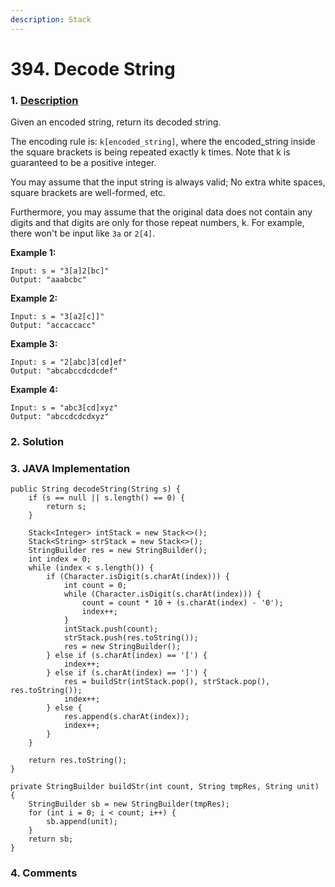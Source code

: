 ```yaml
---
description: Stack
---
```


# 394. Decode String

### 1. [Description](https://leetcode.com/problems/decode-string/)

Given an encoded string, return its decoded string.

The encoding rule is: `k[encoded_string]`, where the encoded\_string inside the square brackets is being repeated exactly k times. Note that k is guaranteed to be a positive integer.

You may assume that the input string is always valid; No extra white spaces, square brackets are well-formed, etc.

Furthermore, you may assume that the original data does not contain any digits and that digits are only for those repeat numbers, k. For example, there won't be input like `3a` or `2[4]`.

**Example 1:**

```text
Input: s = "3[a]2[bc]"
Output: "aaabcbc"
```

**Example 2:**

```text
Input: s = "3[a2[c]]"
Output: "accaccacc"
```

**Example 3:**

```text
Input: s = "2[abc]3[cd]ef"
Output: "abcabccdcdcdef"
```

**Example 4:**

```text
Input: s = "abc3[cd]xyz"
Output: "abccdcdcdxyz"
```

### 2. Solution

### 3. JAVA Implementation

```text
public String decodeString(String s) {
    if (s == null || s.length() == 0) {
        return s;
    }
    
    Stack<Integer> intStack = new Stack<>();
    Stack<String> strStack = new Stack<>();
    StringBuilder res = new StringBuilder();
    int index = 0;
    while (index < s.length()) {
        if (Character.isDigit(s.charAt(index))) {
            int count = 0;
            while (Character.isDigit(s.charAt(index))) {
                count = count * 10 + (s.charAt(index) - '0');
                index++;
            }
            intStack.push(count);
            strStack.push(res.toString());
            res = new StringBuilder();
        } else if (s.charAt(index) == '[') {
            index++;
        } else if (s.charAt(index) == ']') {
            res = buildStr(intStack.pop(), strStack.pop(), res.toString());
            index++;
        } else {
            res.append(s.charAt(index));
            index++;
        }
    }
    
    return res.toString();
}

private StringBuilder buildStr(int count, String tmpRes, String unit) {
    StringBuilder sb = new StringBuilder(tmpRes);
    for (int i = 0; i < count; i++) {
        sb.append(unit);
    }
    return sb;
}
```

### 4. Comments





